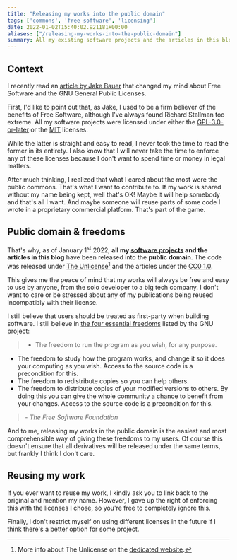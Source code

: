 ```yaml
---
title: "Releasing my works into the public domain"
tags: ['commons', 'free software', 'licensing']
date: 2022-01-02T15:40:02.921181+00:00
aliases: ["/releasing-my-works-into-the-public-domain"]
summary: All my existing software projects and the articles in this blog have been released into the public domain.
---
```

## Context

I recently read an [article by Jake Bauer](https://www.paritybit.ca/blog/free-software-is-an-abject-failure) that changed my mind about Free Software and the GNU General Public Licenses.

First, I'd like to point out that, as Jake, I used to be a firm believer of the benefits of Free Software, although I've always found Richard Stallman too extreme. All my software projects were licensed under either the [GPL-3.0-or-later](https://spdx.org/licenses/GPL-3.0-or-later.html) or the [MIT](https://spdx.org/licenses/MIT.html) licenses.

While the latter is straight and easy to read, I never took the time to read the former in its entirety. I also know that I will never take the time to enforce any of these licenses because I don't want to spend time or money in legal matters.

After much thinking, I realized that what I cared about the most were the public commons. That's what I want to contribute to. If my work is shared without my name being kept, well that's OK! Maybe it will help somebody and that's all I want. And maybe someone will reuse parts of some code I wrote in a proprietary commercial platform. That's part of the game.

## Public domain & freedoms

That's why, as of January 1<sup>st</sup> 2022, **all my [software projects](https://git.augendre.info/gaugendre) and the articles in this blog** have been released into the **public domain**. The code was released under [The Unlicense](https://spdx.org/licenses/Unlicense.html)[^unlicense] and the articles under the [CC0 1.0](https://spdx.org/licenses/CC0-1.0.html).

[^unlicense]: More info about The Unlicense on the [dedicated website](https://unlicense.org/).

This gives me the peace of mind that my works will always be free and easy to use by anyone, from the solo developer to a big tech company. I don't want to care or be stressed about any of my publications being reused incompatibly with their license.

I still believe that users should be treated as first-party when building software. I still believe in [the four essential freedoms](https://www.gnu.org/philosophy/free-sw.en.html#four-freedoms) listed by the GNU project:

> * The freedom to run the program as you wish, for any purpose.
* The freedom to study how the program works, and change it so it does your computing as you wish. Access to the source code is a precondition for this.
* The freedom to redistribute copies so you can help others.
* The freedom to distribute copies of your modified versions to others. By doing this you can give the whole community a chance to benefit from your changes. Access to the source code is a precondition for this.
> 
> \- *The Free Software Foundation*

And to me, releasing my works in the public domain is the easiest and most comprehensible way of giving these freedoms to my users. Of course this doesn't ensure that all derivatives will be released under the same terms, but frankly I think I don't care.

## Reusing my work

If you ever want to reuse my work, I kindly ask you to link back to the original and mention my name. However, I gave up the right of enforcing this with the licenses I chose, so you're free to completely ignore this.

Finally, I don't restrict myself on using different licenses in the future if I think there's a better option for some project.
